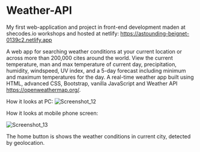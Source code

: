 # Weather-API
My first web-application and project in front-end development maden at shecodes.io workshops and hosted at netlify: https://astounding-beignet-0139c2.netlify.app

A web app for searching weather conditions at your current location or across more than 200,000 cites around the world. View the current temperature, man and max temperature of current day, precipitation, humidity, windspeed, UV index, and a 5-day forecast including minimum and maximum temperatures for the day.
A real-time weather app built using HTML, advanced CSS, Bootstrap, vanilla JavaScript and Weather API https://openweathermap.org/. 

How it looks at PC:
![Screenshot_12](https://user-images.githubusercontent.com/49239848/175608111-6f9bc2e8-fc07-40ee-9716-de1c4894d731.png)

How it looks at mobile phone screen:

![Screenshot_13](https://user-images.githubusercontent.com/49239848/175608476-d7d9c721-b4be-4337-8f3c-ef8ab72d7747.png)

The home button is shows the weather conditions in current city, detected by geolocation.


